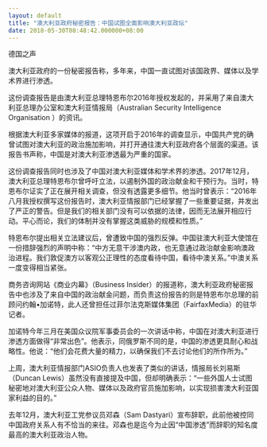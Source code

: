 ```yaml
---
layout: default
title: "澳大利亚政府秘密报告：中国试图全面影响澳大利亚政坛"
date: 2018-05-30T08:48:42.000000+08:00
---
```


德国之声

澳大利亚政府的一份秘密报告称，多年来，中国一直试图对该国政界、媒体以及学术界进行渗透。

这份调查报告是由澳大利亚总理特恩布尔2016年授权发起的，并采用了来自澳大利亚总理办公室和澳大利亚情报局（Australian Security Intelligence Organisation ）的资讯。

根据澳大利亚多家媒体的报道，这项开启于2016年的调查显示，中国共产党的确曾试图对澳大利亚的政治施加影响，并打开通往澳大利亚政府各个层面的渠道。该报告书声称，中国是对澳大利亚渗透最为严重的国家。

这份调查报告同时也涉及了中国对澳大利亚媒体和学术界的渗透。2017年12月，澳大利亚总理特恩布尔曾呼吁立法，以遏制外国的政治献金和干预行为。当时，特恩布尔证实了正在展开相关调查，但没有透露更多细节。他当时曾表示：“2016年八月我授权撰写这份报告时，澳大利亚情报部门已经掌握了一些重要证据，并发出了严正的警告。但是我们的相关部门没有可以依据的法律，因而无法展开相应行动。平心而论，我们的体制并没有掌握这类威胁的规模和性质。”

特恩布尔提出相关立法建议后，曾遭致中国的强烈反弹。中国驻澳大利亚大使馆在一份措辞强烈的声明中称：“中方无意干涉澳内政，也无意通过政治献金影响澳政治进程。我们敦促澳方以客观公正理性的态度看待中国，看待中澳关系。”中澳关系一度变得相当紧张。

商务咨询网站《商业内幕》（Business Insider）的报道称，澳大利亚政府秘密报告中也涉及了来自中国的政治献金问题，而负责这份报告的则是特恩布尔总理的前顾问约翰•加诺特，此人还曾担任过菲尔法克斯媒体集团（FairfaxMedia）的驻华记者。

加诺特今年三月在美国众议院军事委员会的一次讲话中称，中国在对澳大利亚进行渗透方面做得“非常出色”。他表示，同俄罗斯不同的是，中国的渗透更具耐心和战略性。他说：“他们会花费大量的精力，以确保我们不去讨论他们的所作所为。”

上周，澳大利亚情报部门ASIO负责人也发表了类似的讲话，情报局长刘易斯（Duncan Lewis）虽然没有直接提及中国，但却明确表示：“一些外国人士试图秘密地对澳大利亚公众人物、媒体以及政府官员施加影响，以实现损害澳大利亚国家利益的目的。”

去年12月，澳大利亚工党参议员邓森（Sam Dastyari）宣布辞职，此前他被控同中国政府关系人有不恰当的来往。邓森也是迄今为止因“中国渗透”而辞职的知名度最高的澳大利亚政治人物。

